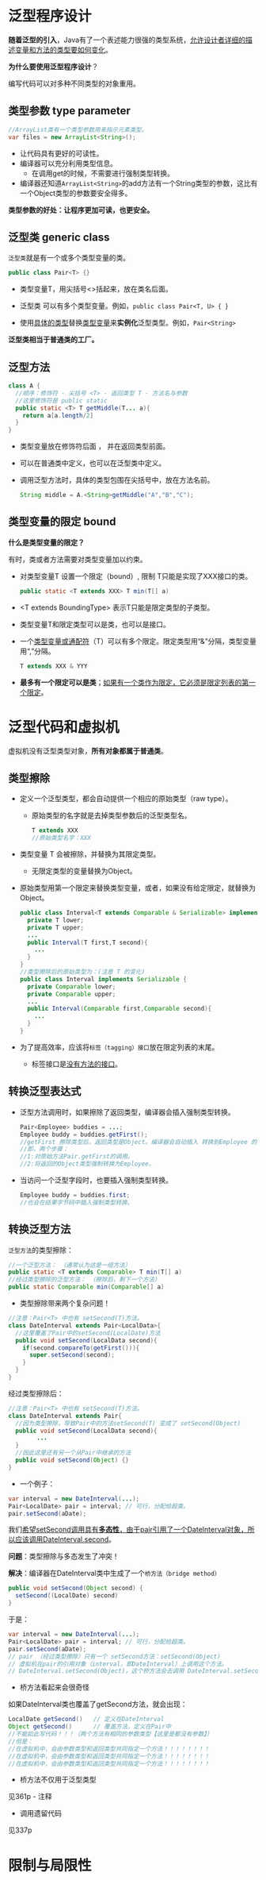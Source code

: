 # 泛型程序设计

**随着泛型的引入**，Java有了一个表述能力很强的类型系统，<u>允许设计者详细的描述变量和方法的类型要如何变化</u>。



**为什么要使用泛型程序设计**？

编写代码可以对多种不同类型的对象重用。



##  类型参数 type parameter

```java
//ArrayList类有一个类型参数用来指示元素类型。
var files = new ArrayList<String>();
```

- 让代码具有更好的可读性。
- 编译器可以充分利用类型信息。
  - 在调用get的时候，不需要进行强制类型转换。
- 编译器还知道`ArrayList<String>`的add方法有一个String类型的参数，这比有一个Object类型的参数要安全得多。

**类型参数的好处：让程序更加可读，也更安全。**



## 泛型类 generic class

`泛型类`就是有一个或多个类型变量的类。

```java
public class Pair<T> {}
```

- 类型变量T，用尖括号<>括起来，放在类名后面。
- 泛型类 可以有多个类型变量。例如，`public class Pair<T, U> { }`

- 使用<u>具体的类型</u>替换<u>类型变量</u>来**实例化**泛型类型。例如，`Pair<String>`

**泛型类相当于普通类的工厂。**



## 泛型方法

```java
class A {
  //顺序：修饰符 - 尖括号 <T> - 返回类型 T - 方法名与参数
  //这里修饰符是 public static
  public static <T> T getMiddle(T... a){
    return a[a.length/2]
  }
}
```

- 类型变量放在修饰符后面 ， 并在返回类型前面。

- 可以在普通类中定义，也可以在泛型类中定义。

- 调用泛型方法时，具体的类型包围在尖括号中，放在方法名前。

  ```java
  String middle = A.<String>getMiddle("A","B","C");
  ```



## 类型变量的限定 bound

**什么是类型变量的限定？**

有时，类或者方法需要对类型变量加以约束。



- 对类型变量T 设置一个限定（bound）, 限制 T只能是实现了XXX接口的类。

  ```java
  public static <T extends XXX> T min(T[] a)
  ```

- \<T extends  BoundingType\> 表示T只能是限定类型的子类型。

- 类型变量T和限定类型可以是类，也可以是接口。

- 一个<u>类型变量或通配符</u>（T）可以有多个限定。限定类型用“&”分隔，类型变量用“,”分隔。

  ```java
  T extends XXX & YYY
  ```

- **最多有一个限定可以是类**；<u>如果有一个类作为限定，它必须是限定列表的第一个限定</u>。



# 泛型代码和虚拟机

虚拟机没有泛型类型对象，**所有对象都属于普通类**。

## 类型擦除

- 定义一个泛型类型，都会自动提供一个相应的原始类型（raw type）。

  - 原始类型的名字就是去掉类型参数后的泛型类型名。

    ```java
    T extends XXX
    //原始类型名字：XXX
    ```

- 类型变量 T 会被擦除，并替换为其限定类型。
  - 无限定类型的变量替换为Object。

- 原始类型用第一个限定来替换类型变量，或者，如果没有给定限定，就替换为Object。

  ```java
  public class Interval<T extends Comparable & Serializable> implements Serializable {
    private T lower;
    private T upper;
    ...
    public Interval(T first,T second){
      ...
    }
  }
  //类型擦除后的原始类型为：(注意 T 的变化)
  public class Interval implements Serializable {
    private Comparable lower;
    private Comparable upper;
    ...
    public Interval(Comparable first,Comparable second){
      ...
    }
  }
  ```

- 为了提高效率，应该将`标签（tagging）接口`放在限定列表的末尾。
  - 标签接口是<u>没有方法的接口</u>。

## 转换泛型表达式

- 泛型方法调用时，如果擦除了返回类型，编译器会插入强制类型转换。

  ```java
  Pair<Employee> buddies = ...;
  Employee buddy = buddies.getFirst();
  //getFirst 擦除类型后，返回类型是Object。编译器会自动插入 转换到Employee 的强制类型转换。
  //即，两个步骤：
  //1:对原始方法Pair.getFirst的调用。
  //2:将返回的Object类型强制转换为Employee。
  ```

- 当访问一个泛型字段时，也要插入强制类型转换。

  ```java
  Employee buddy = buddies.first;
  //也会在结果字节码中插入强制类型转换。
  ```

  

## 转换泛型方法

`泛型方法`的类型擦除：

```java
//一个泛型方法： （通常认为这是一组方法）
public static <T extends Comparable> T min(T[] a)
//经过类型擦除的泛型方法： （擦除后，剩下一个方法）
public static Comparable min(Comparable[] a)
```

- 类型擦除带来两个复杂问题！

```java
//注意：Pair<T> 中也有 setSecond(T)方法。
class DateInterval extends Pair<LocalData>{
  //这里覆盖了Pair中的setSecond(LocalDate)方法
  public void setSecond(LocalData second){
    if(second.compareTo(getFirst())){
      super.setSecond(second);
    }
  }
}
```

经过类型擦除后：

```java
//注意：Pair<T> 中也有 setSecond(T)方法。
class DateInterval extends Pair{
  //因为类型擦除，导致Pair中的方法setSecond(T) 变成了 setSecond(Object)
  public void setSecond(LocalData second){
		...
  }
  //因此这里还有另一个从Pair中继承的方法
  public void setSecond(Object) {}
}
```



- 一个例子：

```java
var interval = new DateInterval(...);
Pair<LocalDate> pair = interval; // 可行，分配给超类。
pair.setSecond(aDate);
```

我们<u>希望setSecond调用具有**多态性**，由于pair引用了一个DateInterval对象，所以应该调用DateInterval.second</u>。

**问题**：类型擦除与多态发生了冲突！

**解决**：编译器在DateInterval类中生成了一个`桥方法（bridge method）`

```java
public void setSecond(Object second) {
  setSecond((LocalDate) second)
}
```

于是：

```java
var interval = new DateInterval(...);
Pair<LocalDate> pair = interval; // 可行，分配给超类。
pair.setSecond(aDate);	
// pair （经过类型擦除）只有一个 setSecond方法：setSecond(Object)
// 虚拟机在pair的引用对象（interval，即DateInterval）上调用这个方法。
// DateInterval.setSecond(Object)，这个桥方法会去调用 DateInterval.setSecond(LocalDate)
```

- 桥方法看起来会很奇怪

如果DateInterval类也覆盖了getSecond方法，就会出现：

```java
LocalDate getSecond()	// 定义在DateInterval
Object getSecond()		// 覆盖方法，定义在Pair中
//不能如此写代码！！！（两个方法有相同的参数类型【这里是都没有参数】）
//但是：
//在虚拟机中，会由参数类型和返回类型共同指定一个方法！！！！！！！！
//在虚拟机中，会由参数类型和返回类型共同指定一个方法！！！！！！！！
//在虚拟机中，会由参数类型和返回类型共同指定一个方法！！！！！！！！

```

- 桥方法不仅用于泛型类型

见361p - 注释

- 调用遗留代码

见337p





# 限制与局限性

